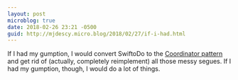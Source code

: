 ```yaml
---
layout: post
microblog: true
date: 2018-02-26 23:21 -0500
guid: http://mjdescy.micro.blog/2018/02/27/if-i-had.html
---
```

If I had my gumption, I would convert SwiftoDo to the [Coordinator pattern](https://medium.com/@dkw5877/flow-coordinators-333ed64f3dd) and get rid of (actually, completely reimplement) all those messy segues. If I had my gumption, though, I would do a lot of things.

